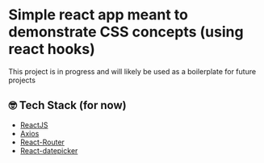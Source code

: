 # Simple react app meant to demonstrate CSS concepts (using react hooks)

This project is in progress and will likely be used as a boilerplate for future projects

## 🤓 Tech Stack (for now)
- [ReactJS](https://reactjs.org/)
- [Axios](https://www.npmjs.com/package/axios)
- [React-Router](https://www.npmjs.com/package/react-router)
- [React-datepicker](https://www.npmjs.com/package/react-datepicker)

<br/>